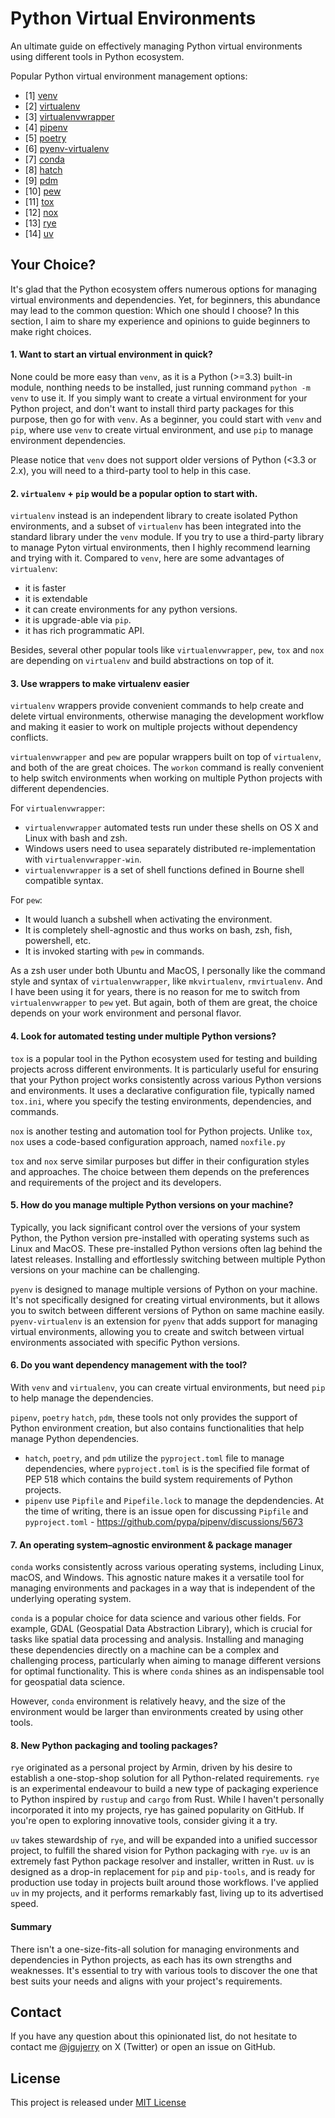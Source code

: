# Python Virtual Environments

An ultimate guide on effectively managing Python virtual environments using different tools
in Python ecosystem.

Popular Python virtual environment management options:
* [1] [venv](venv/README.md)
* [2] [virtualenv](virtualenv/README.md)
* [3] [virtualenvwrapper](virtualenwrapper/README.md)
* [4] [pipenv](pipenv/README.md)
* [5] [poetry](poetry/README.md)
* [6] [pyenv-virtualenv](pyenv-virtualenv/README.md)
* [7] [conda](conda/README.md)
* [8] [hatch](hatch/README.md)
* [9] [pdm](pdm/README.md)
* [10] [pew](pew/README.md)
* [11] [tox](tox/README.md)
* [12] [nox](nox/README.md)
* [13] [rye](rye/README.md)
* [14] [uv](uv/README.md)

## Your Choice?

It's glad that the Python ecosystem offers numerous options for managing virtual environments and dependencies. Yet, for beginners, 
this abundance may lead to the common question: Which one should I choose? 
In this section, I aim to share my experience and opinions to guide beginners to make right choices.

#### 1. Want to start an virtual environment in quick?
None could be more easy than `venv`, as it is a Python (>=3.3) built-in module, nonthing needs to be installed, just running command `python -m venv` to use it.
If you simply want to create a virtual environment for your Python project, and don't want to install third party packages for this purpose, then go for with `venv`.
As a beginner, you could start with `venv` and `pip`, where use `venv` to create virtual environment, and use `pip` to manage environment dependencies.

Please notice that `venv` does not support older versions of Python (<3.3 or 2.x), you will need to a third-party tool to help in this case.

#### 2. `virtualenv` + `pip` would be a popular option to start with.
`virtualenv` instead is an independent library to create isolated Python environments, and a subset of `virtualenv` has been integrated into the standard library under
the `venv` module. If you try to use a third-party library to manage Pyton virtual environments, then I highly recommend learning and trying with it.
Compared to `venv`, here are some advantages of `virtualenv`:
* it is faster
* it is extendable
* it can create environments for any python versions.
* it is upgrade-able via `pip`.
* it has rich programmatic API.

Besides, several other popular tools like `virtualenvwrapper`, `pew`, `tox` and `nox` are depending on `virtualenv` and build abstractions on top of it.


#### 3. Use wrappers to make virtualenv easier

`virtualenv` wrappers provide convenient commands to help create and delete virtual environments, otherwise managing the development workflow and making it easier 
to work on multiple projects without dependency conflicts.

`virtualenvwrapper` and `pew` are popular wrappers built on top of `virtualenv`, and both of the are great choices. The `workon` command is really convenient to help
switch environments when working on multiple Python projects with different dependencies.

For `virtualenvwrapper`:
* `virtualenvwrapper` automated tests run under these shells on OS X and Linux with bash and zsh. 
* Windows users need to usea separately distributed re-implementation with `virtualenvwrapper-win`.
* `virtualenvwrapper` is a set of shell functions defined in Bourne shell compatible syntax.

For `pew`:
* It would luanch a subshell when activating the environment.
* It is completely shell-agnostic and thus works on bash, zsh, fish, powershell, etc.
* It is invoked starting with `pew` in commands.

As a zsh user under both Ubuntu and MacOS, I personally like the command style and syntax of `virtualenvwrapper`, like `mkvirtualenv`, `rmvirtualenv`.
And I have been using it for years, there is no reason for me to switch from `virtualenvwrapper` to `pew` yet. 
But again, both of them are great, the choice depends on your work environment and personal flavor.

#### 4. Look for automated testing under multiple Python versions?

`tox` is a popular tool in the Python ecosystem used for testing and building projects across different environments. 
It is particularly useful for ensuring that your Python project works consistently across various Python versions and environments.
It uses a declarative configuration file, typically named `tox.ini`, where you specify the testing environments, dependencies, and commands. 

`nox` is another testing and automation tool for Python projects. Unlike `tox`, `nox` uses a code-based configuration approach, named `noxfile.py`

`tox` and `nox` serve similar purposes but differ in their configuration styles and approaches.
The choice between them depends on the preferences and requirements of the project and its developers.

#### 5. How do you manage multiple Python versions on your machine?

Typically, you lack significant control over the versions of your system Python, the Python version pre-installed with operating systems such as Linux and MacOS. 
These pre-installed Python versions often lag behind the latest releases. 
Installing and effortlessly switching between multiple Python versions on your machine can be challenging.

`pyenv` is designed to manage multiple versions of Python on your machine. It's not specifically designed for creating virtual environments, 
but it allows you to switch between different versions of Python on same machine easily. `pyenv-virtualenv` is an extension for `pyenv` that 
adds support for managing virtual environments, allowing you to create and switch between virtual environments associated with specific Python versions.

#### 6. Do you want dependency management with the tool?

With `venv` and `virtualenv`, you can create virtual environments, but need `pip` to help manage the dependencies.

`pipenv`, `poetry` `hatch`, `pdm`, these tools not only provides the support of Python environment creation, but also contains functionalities that help
manage Python dependencies.

* `hatch`, `poetry`, and `pdm` utilize the `pyproject.toml` file to manage dependencies, where `pyproject.toml` is is the specified file format of PEP 518 which contains the build system requirements of Python projects.
* `pipenv` use `Pipfile` and `Pipefile.lock` to manage the depdendencies. At the time of writing, there is an issue open for discussing `Pipfile` and `pyproject.toml` - https://github.com/pypa/pipenv/discussions/5673

#### 7. An operating system–agnostic environment & package manager

`conda` works consistently across various operating systems, including Linux, macOS, and Windows. 
This agnostic nature makes it a versatile tool for managing environments and packages in a way 
that is independent of the underlying operating system. 

`conda` is a popular choice for data science and various other fields. For example, 
GDAL (Geospatial Data Abstraction Library), which is crucial for tasks like spatial data processing and analysis. 
Installing and managing these dependencies directly on a machine can be a complex and challenging process, 
particularly when aiming to manage different versions for optimal functionality. 
This is where `conda` shines as an indispensable tool for geospatial data science.

However, `conda` environment is relatively heavy, and the size of the environment would be larger than environments created by using other tools.

#### 8. New Python packaging and tooling packages?

`rye` originated as a personal project by Armin, driven by his desire to establish a one-stop-shop solution for all Python-related requirements.
`rye` is an experimental endeavour to build a new type of packaging experience to Python inspired by `rustup` and `cargo` from Rust.
While I haven't personally incorporated it into my projects, rye has gained popularity on GitHub. If you're open to exploring innovative tools, 
consider giving it a try.

`uv` takes stewardship of `rye`, and will be expanded into a unified successor project, to fulfill the shared vision for Python packaging with `rye`. 
`uv` is an extremely fast Python package resolver and installer, written in Rust. `uv` is designed as a drop-in replacement for `pip` and `pip-tools`, 
and is ready for production use today in projects built around those workflows. I've applied `uv` in my projects, 
and it performs remarkably fast, living up to its advertised speed.


#### Summary
There isn't a one-size-fits-all solution for managing environments and dependencies in Python projects, as each has its own strengths and weaknesses. 
It's essential to try with various tools to discover the one that best suits your needs and aligns with your project's requirements.


## Contact

If you have any question about this opinionated list, do not hesitate to contact me [@jgujerry](https://twitter.com/jgujerry) on X (Twitter) or open an issue on GitHub.


## License

This project is released under [MIT License](LICENSE)
